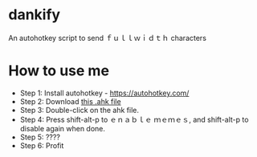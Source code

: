 # dankify
An autohotkey script to send ｆｕｌｌｗｉｄｔｈ characters

# How to use me
* Step 1: Install autohotkey - https://autohotkey.com/
* Step 2: Download [this .ahk file](https://github.com/astutecat/dankify/raw/master/dankify.ahk)
* Step 3: Double-click on the ahk file.
* Step 4: Press shift-alt-p to ｅｎａｂｌｅ ｍｅｍｅｓ, and shift-alt-p to disable again when done.
* Step 5: ????
* Step 6: Profit
